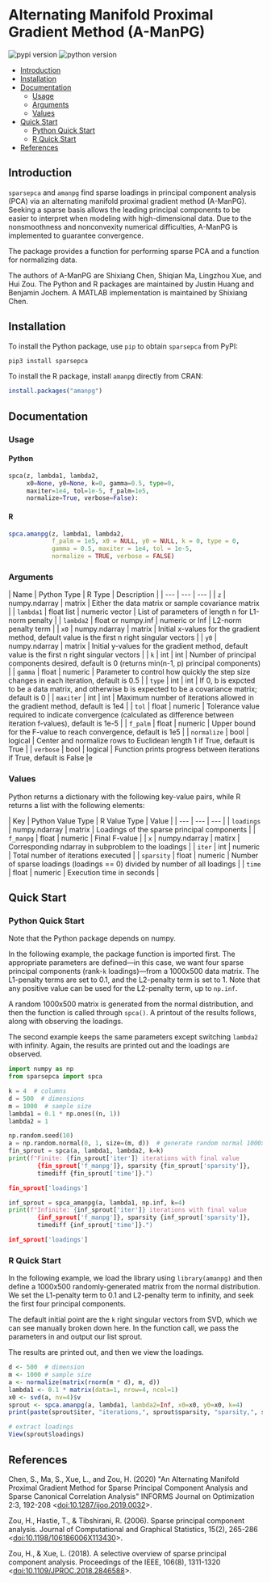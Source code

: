 # Alternating Manifold Proximal Gradient Method (A-ManPG)

![pypi version](https://img.shields.io/pypi/v/sparsepca.svg) ![python version](https://img.shields.io/pypi/pyversions/sparsepca.svg)

- [Introduction](#introduction)
- [Installation](#installation)
- [Documentation](#documentation)
	- [Usage](#usage)
	- [Arguments](#arguments)
	- [Values](#values)
- [Quick Start](#quick-start)
	- [Python Quick Start](#python-quick-start)
	- [R Quick Start](#r-quick-start)
- [References](#references)

## Introduction

`sparsepca` and `amanpg` find sparse loadings in principal component analysis (PCA) via an alternating manifold proximal gradient method (A-ManPG). Seeking a sparse basis allows the leading principal components to be easier to interpret when modeling with high-dimensional data. Due to the nonsmoothness and nonconvexity numerical difficulties, A-ManPG is implemented to guarantee convergence. 

The package provides a function for performing sparse PCA and a function for normalizing data.

The authors of A-ManPG are Shixiang Chen, Shiqian Ma, Lingzhou Xue, and Hui Zou. The Python and R packages are maintained by Justin Huang and Benjamin Jochem. A MATLAB implementation is maintained by Shixiang Chen.

## Installation

To install the Python package, use `pip` to obtain `sparsepca` from PyPI:

```python
pip3 install sparsepca
```

To install the R package, install `amanpg` directly from CRAN:

```r
install.packages("amanpg")
```

## Documentation

### Usage

#### Python

```python
spca(z, lambda1, lambda2, 
     x0=None, y0=None, k=0, gamma=0.5, type=0, 
     maxiter=1e4, tol=1e-5, f_palm=1e5,
	 normalize=True, verbose=False):
```

#### R

```r
spca.amanpg(z, lambda1, lambda2, 
			f_palm = 1e5, x0 = NULL, y0 = NULL, k = 0, type = 0, 
			gamma = 0.5, maxiter = 1e4, tol = 1e-5, 
			normalize = TRUE, verbose = FALSE)
```

### Arguments

| Name | Python Type | R Type | Description |
| --- | --- | --- |
| `z` | numpy.ndarray | matrix | Either the data matrix or sample covariance matrix |
| `lambda1` | float list | numeric vector | List of parameters of length n for L1-norm penalty |
| `lambda2` | float or numpy.inf | numeric or Inf | L2-norm penalty term |
| `x0` | numpy.ndarray | matrix | Initial x-values for the gradient method, default value is the first n right singular vectors |
| `y0` | numpy.ndarray | matrix | Initial y-values for the gradient method, default value is the first n right singular vectors |
| `k` | int | int | Number of principal components desired, default is 0 (returns min(n-1, p) principal components) |
| `gamma` | float | numeric | Parameter to control how quickly the step size changes in each iteration, default is 0.5 |
| `type` | int | int | If 0, b is expcted to be a data matrix, and otherwise b is expected to be a covariance matrix; default is 0 |
| `maxiter` | int | int | Maximum number of iterations allowed in the gradient method, default is 1e4 |
| `tol` | float | numeric | Tolerance value required to indicate convergence (calculated as difference between iteration f-values), default is 1e-5 |
| `f_palm` | float | numeric | Upper bound for the F-value to reach convergence, default is 1e5 |
| `normalize` | bool | logical | Center and normalize rows to Euclidean length 1 if True, default is True |
| `verbose` | bool | logical | Function prints progress between iterations if True, default is False |e

### Values

Python returns a dictionary with the following key-value pairs, while R returns a list with the following elements:

| Key | Python Value Type | R Value Type | Value |
| --- | --- | --- |
| `loadings` | numpy.ndarray | matrix | Loadings of the sparse principal components |
| `f_manpg` | float | numeric | Final F-value |
| `x` | numpy.ndarray | matirx | Corresponding ndarray in subproblem to the loadings |
| `iter` | int | numeric | Total number of iterations executed |
| `sparsity` | float | numeric | Number of sparse loadings (loadings == 0) divided by number of all loadings |
| `time` | float | numeric | Execution time in seconds |

## Quick Start

### Python Quick Start

Note that the Python package depends on numpy.

In the following example, the package function is imported first. The appropriate parameters are defined&mdash;in this case, we want four sparse principal components (rank-`k` loadings)&mdash;from a 1000x500 data matrix. The L1-penalty terms are set to 0.1, and the L2-penalty term is set to 1. Note that any positive value can be used for the L2-penalty term, up to `np.inf`. 

A random 1000x500 matrix is generated from the normal distribution, and then the function is called through `spca()`. A printout of the results follows, along with observing the loadings. 

The second example keeps the same parameters except switching `lambda2` with infinity. Again, the results are printed out and the loadings are observed.

```python
import numpy as np
from sparsepca import spca

k = 4  # columns
d = 500  # dimensions
m = 1000  # sample size
lambda1 = 0.1 * np.ones((n, 1))
lambda2 = 1

np.random.seed(10)
a = np.random.normal(0, 1, size=(m, d))  # generate random normal 1000x500 matrix
fin_sprout = spca(a, lambda1, lambda2, k=k)
print(f"Finite: {fin_sprout['iter']} iterations with final value 
		{fin_sprout['f_manpg']}, sparsity {fin_sprout['sparsity']}, 
		timediff {fin_sprout['time']}.")

fin_sprout['loadings']

inf_sprout = spca_amanpg(a, lambda1, np.inf, k=4)
print(f"Infinite: {inf_sprout['iter']} iterations with final value 
		{inf_sprout['f_manpg']}, sparsity {inf_sprout['sparsity']}, 
		timediff {inf_sprout['time']}.")

inf_sprout['loadings']
```

### R Quick Start

In the following example, we load the library using `library(amanpg)` and then define a 1000x500 randomly-generated matrix from the normal distribution. We set the L1-penalty term to 0.1 and L2-penalty term to infinity, and seek the first four principal components.

The default initial point are the `k` right singular vectors from SVD, which we can see manually broken down here. In the function call, we pass the parameters in and output our list sprout. 

The results are printed out, and then we view the loadings.

```r
d <- 500  # dimension
m <- 1000 # sample size
a <- normalize(matrix(rnorm(m * d), m, d))
lambda1 <- 0.1 * matrix(data=1, nrow=4, ncol=1)
x0 <- svd(a, nv=4)$v
sprout <- spca.amanpg(a, lambda1, lambda2=Inf, x0=x0, y0=x0, k=4) 
print(paste(sprout$iter, "iterations,", sprout$sparsity, "sparsity,", sprout$time))

# extract loadings
View(sprout$loadings)
```

## References

Chen, S., Ma, S., Xue, L., and Zou, H. (2020) "An Alternating Manifold Proximal Gradient Method for Sparse Principal Component Analysis and Sparse Canonical Correlation Analysis" INFORMS Journal on Optimization 2:3, 192-208 <[doi:10.1287/ijoo.2019.0032](https://doi.org/10.1287%2Fijoo.2019.0032)>.

Zou, H., Hastie, T., & Tibshirani, R. (2006). Sparse principal component analysis. Journal of Computational and Graphical Statistics, 15(2), 265-286 <[doi:10.1198/106186006X113430](https://doi.org/10.1198%2F106186006X113430)>.

Zou, H., & Xue, L. (2018). A selective overview of sparse principal component analysis. Proceedings of the IEEE, 106(8), 1311-1320 <[doi:10.1109/JPROC.2018.2846588](https://doi.org/10.1109%2FJPROC.2018.2846588)>.


